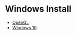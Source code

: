 # Windows Install
* [OpenGL](https://github.com/tdp-libs/general_machine_installation/blob/master/Windows/OpenGL.md)
* [Windows 10](https://github.com/tdp-libs/general_machine_installation/blob/master/Windows/Windows10.md)